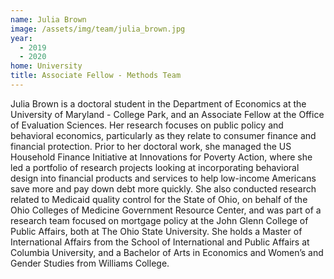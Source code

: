```yaml
---
name: Julia Brown
image: /assets/img/team/julia_brown.jpg
year:
  - 2019
  - 2020
home: University
title: Associate Fellow - Methods Team
---
```


Julia Brown is a doctoral student in the Department of Economics at the University of Maryland - College Park, and an Associate Fellow at the Office of Evaluation Sciences. Her research focuses on public policy and behavioral economics, particularly as they relate to consumer finance and financial protection. Prior to her doctoral work, she managed the US Household Finance Initiative at Innovations for Poverty Action, where she led a portfolio of research projects looking at incorporating behavioral design into financial products and services to help low-income Americans save more and pay down debt more quickly. She also conducted research related to Medicaid quality control for the State of Ohio, on behalf of the Ohio Colleges of Medicine Government Resource Center, and was part of a research team focused on mortgage policy at the John Glenn College of Public Affairs, both at The Ohio State University. She holds a Master of International Affairs from the School of International and Public Affairs at Columbia University, and a Bachelor of Arts in Economics and Women’s and Gender Studies from Williams College.
